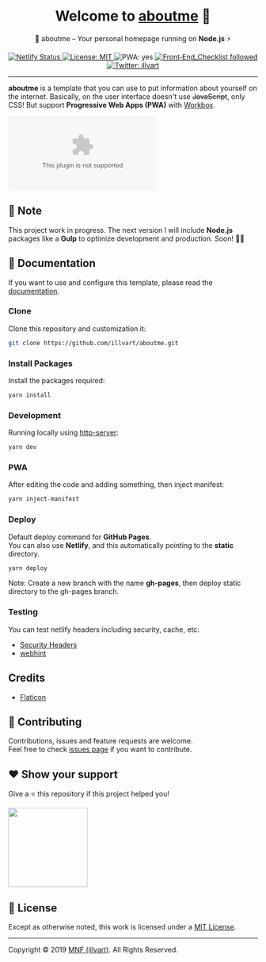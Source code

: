 <h1 align="center">Welcome to <a href="https://github.com/illvart/aboutme" title="Repository">aboutme</a> 👋</h1>
<p align="center">
👤 aboutme – Your personal homepage running on <strong>Node.js</strong> ⚡️
</p>
<p align="center">
  <a href="https://app.netlify.com/sites/illvart-aboutme/deploys" title="Netlify">
    <img alt="Netlify Status" src="https://api.netlify.com/api/v1/badges/70385d31-12e1-4f15-9370-f49d78870f3b/deploy-status" />
  </a>
  <a href="/illvart/aboutme/blob/master/LICENSE" title="License">
    <img alt="License: MIT" src="https://img.shields.io/badge/License-MIT-blue.svg" />
  </a>
  <img alt="PWA: yes" src="https://img.shields.io/badge/PWA-yes-%235A0FC8.svg" />
  <a href="https://github.com/thedaviddias/Front-End-Checklist" title="Front-End Checklist">
    <img alt="Front‑End_Checklist followed" src="https://img.shields.io/badge/Front‑End_Checklist-followed-brightgreen.svg" />
  </a>
  <a href="https://twitter.com/illvart" title="Follow me on Twitter">
    <img alt="Twitter: illvart" src="https://img.shields.io/twitter/follow/illvart.svg?style=social" />
  </a>
</p>

---

**aboutme** is a template that you can use to put information about yourself on the internet. Basically, on the user interface doesn't use ~~JavaScript~~, only CSS! But support **Progressive Web Apps (PWA)** with [Workbox](https://github.com/GoogleChrome/workbox).

![Screenshot](https://cdn.staticaly.com/screenshot/illvart-aboutme.netlify.com?fullPage=true)

## 🙏 Note
This project work in progress. The next version I will include **Node.js** packages like a **Gulp** to optimize development and production. Soon! 🙇‍♂️

## 📑 Documentation
If you want to use and configure this template, please read the [documentation](doc/configurations.md).

### Clone
Clone this repository and customization it:

```bash
git clone https://github.com/illvart/aboutme.git
```

### Install Packages
Install the packages required:

```bash
yarn install
```

### Development
Running locally using [http-server](https://github.com/indexzero/http-server):

```bash
yarn dev
```

### PWA
After editing the code and adding something, then inject manifest:

```bash
yarn inject-manifest
```

### Deploy
Default deploy command for **GitHub Pages**.<br>
You can also use **Netlify**, and this automatically pointing to the **static** directory.

```bash
yarn deploy
```

Note: Create a new branch with the name **gh-pages**, then deploy static directory to the gh-pages branch.

### Testing
You can test netlify headers including security, cache, etc:

- [Security Headers](https://securityheaders.com/?q=https://illvart-aboutme.netlify.com&followRedirects=on)
- [webhint](https://webhint.io/scanner/572b907a-c552-48d0-a86b-f4a7515829e4)

## Credits
- [Flaticon](https://www.flaticon.com/)

## 🤝 Contributing
Contributions, issues and feature requests are welcome.<br>
Feel free to check [issues page](https://github.com/illvart/aboutme/issues) if you want to contribute.

## ❤️ Show your support
Give a ⭐️ this repository if this project helped you!

<a href="https://www.patreon.com/illvart" title="Become a Patron">
  <img src="https://c5.patreon.com/external/logo/become_a_patron_button@2x.png" width="160">
</a>

## 📝 License
Except as otherwise noted, this work is licensed under a [MIT License](LICENSE).

---

Copyright © 2019 [MNF (illvart)](https://github.com/illvart). All Rights Reserved.
